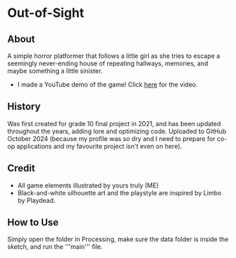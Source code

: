 # Out-of-Sight

## About
A simple horror platformer that follows a little girl as she tries to escape a seemingly never-ending house of repeating hallways, memories, and maybe something a little sinister.
- I made a YouTube demo of the game! Click [here](https://youtu.be/wUkGteWnN54?si=GXYI7mDVulGaX-jH) for the video.

## History
Was first created for grade 10 final project in 2021, and has been updated throughout the years, adding lore and optimizing code. Uploaded to GitHub October 2024 (because my profile was so dry and I need to prepare for co-op applications and my favourite project isn't even on here).

## Credit
- All game elements illustrated by yours truly (ME)
- Black-and-white silhouette art and the playstyle are inspired by Limbo by Playdead.

## How to Use
Simply open the folder in Processing, make sure the data folder is inside the sketch, and run the '''main''' file.
